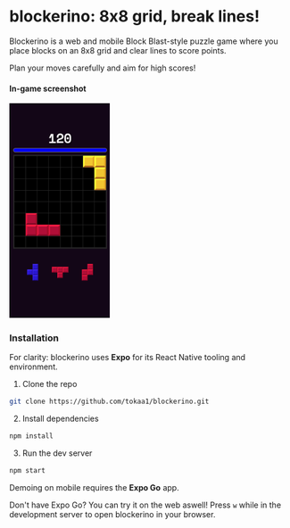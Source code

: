 # blockerino: 8x8 grid, break lines!
Blockerino is a web and mobile Block Blast-style puzzle game where you place blocks on an 8x8 grid and clear lines to score points.

Plan your moves carefully and aim for high scores!

#### In-game screenshot
<img src="./readme-screenshot.png" width="180" title="hover text"></img>
### Installation
For clarity: blockerino uses **Expo** for its React Native tooling and environment.
1. Clone the repo
```bash
git clone https://github.com/tokaa1/blockerino.git
```
2. Install dependencies
```bash
npm install
```
3. Run the dev server
```bash
npm start
```
Demoing on mobile requires the **Expo Go** app.

Don't have Expo Go? You can try it on the web aswell! Press `w` while in the development server to open blockerino in your browser.